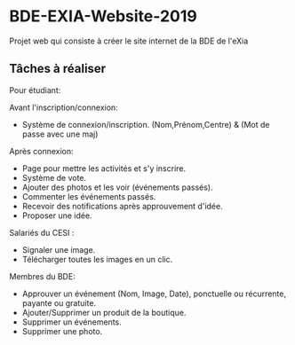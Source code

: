 # BDE-EXIA-Website-2019
Projet web qui consiste à créer le site internet de la BDE de l'eXia

## Tâches à réaliser
Pour étudiant:

Avant l'inscription/connexion:
- Système de connexion/inscription. (Nom,Prénom,Centre) & (Mot de passe avec une maj)

Après connexion:
- Page pour mettre les activités et s'y inscrire.
- Système de vote.
- Ajouter des photos et les voir (événements passés).
- Commenter les événements passés.
- Recevoir des notifications après approuvement d'idée.
- Proposer une idée.

Salariés du CESI :
- Signaler une image.
- Télécharger toutes les images en un clic.

Membres du BDE:
- Approuver un événement (Nom, Image, Date), ponctuelle ou récurrente, payante ou gratuite.
- Ajouter/Supprimer un produit de la boutique.
- Supprimer un événements.
- Supprimer une photo.
